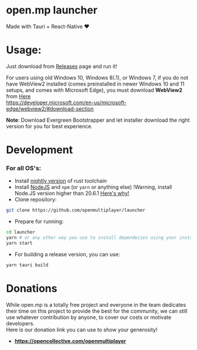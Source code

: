 # open.mp launcher

Made with Tauri + React-Native ❤️

# Usage:

Just download from [Releases](https://github.com/openmultiplayer/launcher/releases) page and run it!  

For users using old Windows 10, Windows 8(.1), or Windows 7, if you do not have WebView2 installed (comes preinstalled in newer Windows 10 and 11 setups, and comes with Microsoft Edge), you must download **WebView2** from [Here](https://developer.microsoft.com/en-us/microsoft-edge/webview2/#download-section)  
https://developer.microsoft.com/en-us/microsoft-edge/webview2/#download-section

**Note**: Download Evergreen Bootstrapper and let installer download the right version for you for best experience.

# Development

### For all OS's:

- Install [nightly version](https://rust-lang.github.io/rustup/concepts/channels.html) of rust toolchain
- Install [NodeJS](https://nodejs.org/en/download) and `npm` (or `yarn` or anything else) !Warning, install Node.JS version higher than 20.6.1 [Here's why!](https://github.com/vitejs/vite/issues/14299#issuecomment-1720736019)
- Clone repository:

```bash
git clone https://github.com/openmultiplayer/launcher
```

- Prepare for running:

```bash
cd launcher
yarn # or any other way you use to install dependecies using your installed package manager
yarn start
```

- For building a release version, you can use:

```bash
yarn tauri build
```

# Donations

While open.mp is a totally free project and everyone in the team dedicates their time on this project to provide the best for the community, we can still use whatever contribution by anyone, to cover our costs or motivate developers.  
Here is our donation link you can use to show your generosity!  
- **https://opencollective.com/openmultiplayer**
